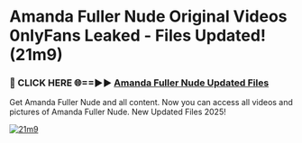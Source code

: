 # Amanda Fuller Nude Original Videos 0nlyFans Leaked - Files Updated! (21m9)

<h3>🔴 CLICK HERE 🌐==►► <a href="https://tinyurl.com/4mcuefdz" rel="nofollow">Amanda Fuller Nude Updated Files</a></h3>

Get Amanda Fuller Nude and all content. Now you can access all videos and pictures of Amanda Fuller Nude. New Updated Files 2025!

[![21m9](https://i.imgur.com/StAQSOY.gif)](https://tinyurl.com/4mcuefdz)
